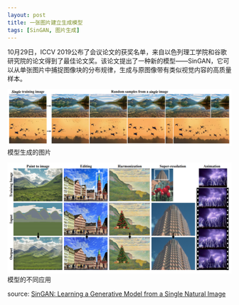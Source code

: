 ```yaml
---
layout: post
title: 一张图片建立生成模型
tags: [SinGAN, 图片生成]
---
```


10月29日，ICCV 2019公布了会议论文的获奖名单，来自以色列理工学院和谷歌研究院的论文得到了最佳论文奖。该论文提出了一种新的模型——SinGAN，它可以从单张图片中捕捉图像块的分布规律，生成与原图像带有类似视觉内容的高质量样本。  

![](/img/sinGAN-gearning-a-generative-model-from-a-single-natural-image-1.png)  
模型生成的图片  

![](/img/sinGAN-gearning-a-generative-model-from-a-single-natural-image-2.png)  
模型的不同应用  

source: [SinGAN: Learning a Generative Model from a Single Natural Image](https://arxiv.org/pdf/1905.01164.pdf)
